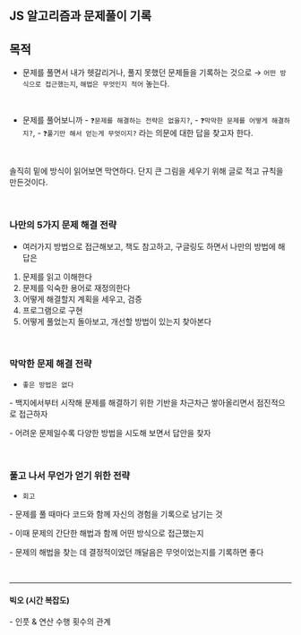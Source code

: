 ## JS 알고리즘과 문제풀이 기록

## 목적

- 문제를 풀면서 내가 헷갈리거나, 풀지 못했던 문제들을 기록하는 것으로 → `어떤 방식으로 접근했는지`, `해법은 무엇인지 적어` 놓는다.

<br>

- 문제를 풀어보니까
  \- `❓문제를 해결하는 전략은 없을지?`,
  \- `❓막막한 문제를 어떻게 해결하지?`,
  \- `❓풀기만 해서 얻는게 무엇이지?` 라는 의문에 대한 답을 찾고자 한다.

<br>

솔직히 밑에 방식이 읽어보면 막연하다. 단지 큰 그림을 세우기 위해 글로 적고 규칙을 만든것이다.

<br>

### 나만의 5가지 문제 해결 전략

- 여러가지 방법으로 접근해보고, 책도 참고하고, 구글링도 하면서 나만의 방법에 해답은

1. 문제를 읽고 이해한다
2. 문제를 익숙한 용어로 재정의한다
3. 어떻게 해결할지 계획을 세우고, 검증
4. 프로그램으로 구현
5. 어떻게 풀었는지 돌아보고, 개선할 방법이 있는지 찾아본다

<br>

### 막막한 문제 해결 전략

- `좋은 방법은 없다`

\- 백지에서부터 시작해 문제를 해결하기 위한 기반을 차근차근 쌓아올리면서 점진적으로 접근하자

\- 어려운 문제일수록 다양한 방법을 시도해 보면서 답안을 찾자

<br>

### 풀고 나서 무언가 얻기 위한 전략

- `회고`

\- 문제를 풀 때마다 코드와 함께 자신의 경험을 기록으로 남기는 것

\- 이때 문제의 간단한 해법과 함께 어떤 방식으로 접근했는지

\- 문제의 해법을 찾는 데 결정적이었던 깨달음은 무엇이었는지를 기록하면 좋다

<br>

---

#### 빅오 (시간 복잡도)

\- 인풋 & 연산 수행 횟수의 관계
